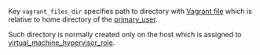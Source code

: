 
Key `vagrant_files_dir` specifies path to directory with [Vagrant file][1] which is
relative to home directory of the [primary_user][2].

Such directory is normally created only on the host which is assigned to [virtual_machine_hypervisor_role][3].

[1]: http://docs.vagrantup.com/v2/vagrantfile/
[2]: /docs/pillars/common/system_hosts/_id/primary_user/readme.md
[3]: /docs/pillars/common/system_host_roles/virtual_machine_hypervisor_role/readme.md

